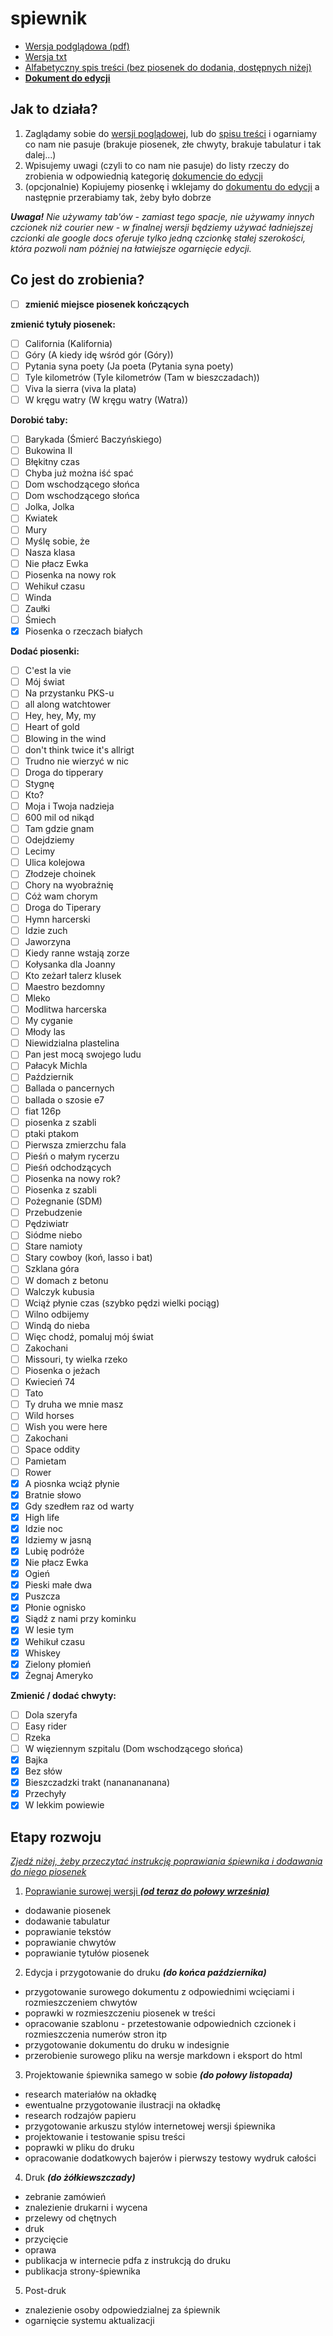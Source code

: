# spiewnik

- [Wersja podglądowa (pdf)](https://www.dropbox.com/s/9ya7aeh9y9g6wjf/spiewnik.pdf?dl=0)
- [Wersja txt](https://github.com/iansowinski/spiewnik/blob/master/spiewnik.txt)
- [Alfabetyczny spis treści (bez piosenek do dodania, dostępnych niżej)](https://github.com/iansowinski/spiewnik/blob/master/spis.txt)
- **[Dokument do edycji](https://docs.google.com/document/d/1uRUAUEv_SaCI_815sAskEVCUBoUeLJSJrEcUolSJ8Oc/edit?usp=sharing)**

## Jak to działa?

1. Zaglądamy sobie do [wersji poglądowej](https://www.dropbox.com/s/9ya7aeh9y9g6wjf/spiewnik.pdf?dl=0), lub do [spisu treści](https://github.com/iansowinski/spiewnik/blob/master/spis.txt) i ogarniamy co nam nie pasuje (brakuje piosenek, złe chwyty, brakuje tabulatur i tak dalej...)
2. Wpisujemy uwagi (czyli to co nam nie pasuje) do listy rzeczy do zrobienia w odpowiednią kategorię [dokumencie do edycji](https://docs.google.com/document/d/1uRUAUEv_SaCI_815sAskEVCUBoUeLJSJrEcUolSJ8Oc/edit?usp=sharing)
3. (opcjonalnie) Kopiujemy piosenkę i wklejamy do [dokumentu do edycji](https://docs.google.com/document/d/1uRUAUEv_SaCI_815sAskEVCUBoUeLJSJrEcUolSJ8Oc/edit?usp=sharing) a następnie przerabiamy tak, żeby było dobrze

**_Uwaga!_** _Nie używamy tab'ów - zamiast tego spacje, nie używamy innych czcionek niż courier new - w finalnej wersji będziemy używać ładniejszej czcionki ale google docs oferuje tylko jedną czcionkę stałej szerokości, która pozwoli nam później na łatwiejsze ogarnięcie edycji._

## Co jest do zrobienia?

- [ ] **zmienić miejsce piosenek kończących**

**zmienić tytuły piosenek:**

- [ ] California (Kalifornia)
- [ ] Góry (A kiedy idę wśród gór (Góry))
- [ ] Pytania syna poety (Ja poeta (Pytania syna poety)
- [ ] Tyle kilometrów (Tyle kilometrów (Tam w bieszczadach))
- [ ] Viva la sierra (viva la plata)
- [ ] W kręgu watry (W kręgu watry (Watra))

**Dorobić taby:**

- [ ] Barykada (Śmierć Baczyńskiego)
- [ ] Bukowina II
- [ ] Błękitny czas
- [ ] Chyba już można iść spać
- [ ] Dom wschodzącego słońca
- [ ] Dom wschodzącego słońca
- [ ] Jolka, Jolka
- [ ] Kwiatek
- [ ] Mury
- [ ] Myślę sobie, że
- [ ] Nasza klasa
- [ ] Nie płacz Ewka
- [ ] Piosenka na nowy rok
- [ ] Wehikuł czasu
- [ ] Winda
- [ ] Zaułki
- [ ] Śmiech
- [x] Piosenka o rzeczach białych

**Dodać piosenki:**

- [ ] C'est la vie
- [ ] Mój świat
- [ ] Na przystanku PKS-u
- [ ] all along watchtower
- [ ] Hey, hey, My, my
- [ ] Heart of gold
- [ ] Blowing in the wind
- [ ] don't think twice it's allrigt
- [ ] Trudno nie wierzyć w nic
- [ ] Droga do tipperary
- [ ] Stygnę
- [ ] Kto?
- [ ] Moja i Twoja nadzieja
- [ ] 600 mil od nikąd
- [ ] Tam gdzie gnam
- [ ] Odejdziemy
- [ ] Lecimy
- [ ] Ulica kolejowa
- [ ] Złodzeje choinek
- [ ] Chory na wyobraźnię
- [ ] Cóż wam chorym
- [ ] Droga do Tiperary
- [ ] Hymn harcerski
- [ ] Idzie zuch
- [ ] Jaworzyna
- [ ] Kiedy ranne wstają zorze
- [ ] Kołysanka dla Joanny
- [ ] Kto zeżarł talerz klusek
- [ ] Maestro bezdomny
- [ ] Mleko
- [ ] Modlitwa harcerska
- [ ] My cyganie
- [ ] Młody las
- [ ] Niewidzialna plastelina
- [ ] Pan jest mocą swojego ludu
- [ ] Pałacyk Michla
- [ ] Październik
- [ ] Ballada o pancernych
- [ ] ballada o szosie e7
- [ ] fiat 126p
- [ ] piosenka z szabli
- [ ] ptaki ptakom
- [ ] Pierwsza zmierzchu fala
- [ ] Pieśń o małym rycerzu
- [ ] Pieśń odchodzących
- [ ] Piosenka na nowy rok?
- [ ] Piosenka z szabli
- [ ] Pożegnanie (SDM)
- [ ] Przebudzenie
- [ ] Pędziwiatr
- [ ] Siódme niebo
- [ ] Stare namioty
- [ ] Stary cowboy (koń, lasso i bat)
- [ ] Szklana góra
- [ ] W domach z betonu
- [ ] Walczyk kubusia
- [ ] Wciąż płynie czas (szybko pędzi wielki pociąg)
- [ ] Wilno odbijemy
- [ ] Windą do nieba
- [ ] Więc chodź, pomaluj mój świat
- [ ] Zakochani
- [ ] Missouri, ty wielka rzeko
- [ ] Piosenka o jeżach
- [ ] Kwiecień 74
- [ ] Tato
- [ ] Ty druha we mnie masz
- [ ] Wild horses
- [ ] Wish you were here
- [ ] Zakochani
- [ ] Space oddity
- [ ] Pamietam
- [ ] Rower
- [x] A piosnka wciąż płynie
- [x] Bratnie słowo
- [x] Gdy szedłem raz od warty
- [x] High life
- [x] Idzie noc
- [x] Idziemy w jasną
- [x] Lubię podróże
- [x] Nie płacz Ewka
- [x] Ogień
- [x] Pieski małe dwa
- [x] Puszcza
- [x] Płonie ognisko
- [x] Siądź z nami przy kominku
- [x] W lesie tym
- [x] Wehikuł czasu
- [x] Whiskey
- [x] Zielony płomień
- [x] Żegnaj Ameryko

**Zmienić / dodać chwyty:**

- [ ] Dola szeryfa
- [ ] Easy rider
- [ ] Rzeka
- [ ] W więziennym szpitalu (Dom wschodzącego słońca)
- [x] Bajka
- [x] Bez słów
- [x] Bieszczadzki trakt (nananananana)
- [x] Przechyły
- [x] W lekkim powiewie

## Etapy rozwoju

[_Zjedź niżej, żeby przeczytać instrukcję poprawiania śpiewnika i dodawania do niego piosenek_](](https://github.com/iansowinski/spiewnik#jak-to-działa))

1. [Poprawianie surowej wersji **_(od teraz do połowy września)_**](https://github.com/iansowinski/spiewnik#jak-to-działa)

  - dodawanie piosenek
  - dodawanie tabulatur
  - poprawianie tekstów
  - poprawianie chwytów
  - poprawianie tytułów piosenek

2. Edycja i przygotowanie do druku **_(do końca października)_**

  - przygotowanie surowego dokumentu z odpowiednimi wcięciami i rozmieszczeniem chwytów
  - poprawki w rozmieszczeniu piosenek w treści
  - opracowanie szablonu - przetestowanie odpowiednich czcionek i rozmieszczenia numerów stron itp
  - przygotowanie dokumentu do druku w indesignie
  - przerobienie surowego pliku na wersje markdown i eksport do html

3. Projektowanie śpiewnika samego w sobie **_(do połowy listopada)_**

  - research materiałów na okładkę
  - ewentualne przygotowanie ilustracji na okładkę
  - research rodzajów papieru
  - przygotowanie arkuszu stylów internetowej wersji śpiewnika
  - projektowanie i testowanie spisu treści
  - poprawki w pliku do druku
  - opracowanie dodatkowych bajerów i pierwszy testowy wydruk całości

4. Druk **_(do żółkiewszczady)_**

  - zebranie zamówień
  - znalezienie drukarni i wycena
  - przelewy od chętnych
  - druk
  - przycięcie
  - oprawa
  - publikacja w internecie pdfa z instrukcją do druku
  - publikacja strony-śpiewnika

5. Post-druk

  - znalezienie osoby odpowiedzialnej za śpiewnik
  - ogarnięcie systemu aktualizacji
